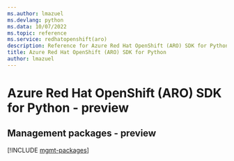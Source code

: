```yaml
---
ms.author: lmazuel
ms.devlang: python
ms.data: 10/07/2022
ms.topic: reference
ms.service: redhatopenshift(aro)
description: Reference for Azure Red Hat OpenShift (ARO) SDK for Python
title: Azure Red Hat OpenShift (ARO) SDK for Python
author: lmazuel
---
```

# Azure Red Hat OpenShift (ARO) SDK for Python - preview

## Management packages - preview
[!INCLUDE [mgmt-packages](red-hat-openshift-(aro)-mgmt-index.md)]